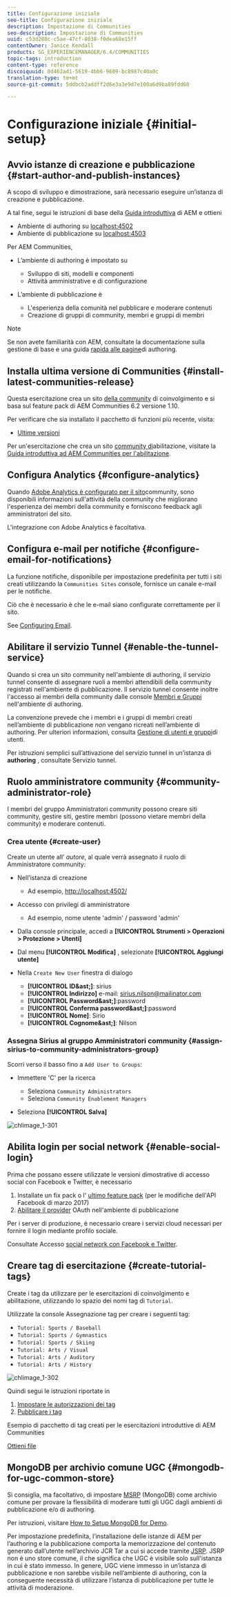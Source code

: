 ```yaml
---
title: Configurazione iniziale
seo-title: Configurazione iniziale
description: Impostazione di Communities
seo-description: Impostazione di Communities
uuid: c53d280c-c5ae-47cf-8038-f0dea68e15ff
contentOwner: Janice Kendall
products: SG_EXPERIENCEMANAGER/6.4/COMMUNITIES
topic-tags: introduction
content-type: reference
discoiquuid: 0d462ad1-5619-4bb6-9609-bc8987c40a0c
translation-type: tm+mt
source-git-commit: 5ddbcb2addff2d6e3a3e9d7e100a6d9ba89fdd60

---
```



# Configurazione iniziale {#initial-setup}

## Avvio istanze di creazione e pubblicazione {#start-author-and-publish-instances}

A scopo di sviluppo e dimostrazione, sarà necessario eseguire un’istanza di creazione e pubblicazione.

A tal fine, segui le istruzioni di base della [Guida introduttiva](../../help/sites-deploying/deploy.md#getting-started) di AEM e ottieni

* Ambiente di authoring su [localhost:4502](http://localhost:4502/)
* Ambiente di pubblicazione su [localhost:4503](http://localhost:4503/)

Per AEM Communities,

* L’ambiente di authoring è impostato su

   * Sviluppo di siti, modelli e componenti
   * Attività amministrative e di configurazione

* L’ambiente di pubblicazione è

   * L&#39;esperienza della comunità nel pubblicare e moderare contenuti
   * Creazione di gruppi di community, membri e gruppi di membri

>[!NOTE]
>
>Se non avete familiarità con AEM, consultate la documentazione sulla gestione [](../../help/sites-authoring/basic-handling.md) di base e una guida [rapida alle pagine](../../help/sites-authoring/qg-page-authoring.md)di authoring.

## Installa ultima versione di Communities {#install-latest-communities-release}

Questa esercitazione crea un sito [della community](overview.md#engagement-community) di coinvolgimento e si basa sul feature pack di AEM Communities 6.2 versione 1.10.

Per verificare che sia installato il pacchetto di funzioni più recente, visita:

* [Ultime versioni](deploy-communities.md#latest-releases)

Per un&#39;esercitazione che crea un sito [community di](overview.md#enablement-community)abilitazione, visitate la [Guida introduttiva ad AEM Communities per l&#39;abilitazione](getting-started-enablement.md).

## Configura Analytics {#configure-analytics}

Quando [Adobe Analytics è configurato per il sito](analytics.md)community, sono disponibili informazioni sull&#39;attività della community che migliorano l&#39;esperienza dei membri della community e forniscono feedback agli amministratori del sito.

L&#39;integrazione con Adobe Analytics è facoltativa.

## Configura e-mail per notifiche {#configure-email-for-notifications}

La funzione notifiche, disponibile per impostazione predefinita per tutti i siti creati utilizzando la `Communities Sites` console, fornisce un canale e-mail per le notifiche.

Ciò che è necessario è che le e-mail siano configurate correttamente per il sito.

See [Configuring Email](email.md).

## Abilitare il servizio Tunnel {#enable-the-tunnel-service}

Quando si crea un sito community nell&#39;ambiente di authoring, il servizio tunnel consente di assegnare ruoli a membri attendibili della community registrati nell&#39;ambiente di pubblicazione. Il servizio tunnel consente inoltre l&#39;accesso ai membri della community dalle console [Membri e Gruppi](members.md) nell&#39;ambiente di authoring.

La convenzione prevede che i membri e i gruppi di membri creati nell’ambiente di pubblicazione *non* vengano ricreati nell’ambiente di authoring. Per ulteriori informazioni, consulta [Gestione di utenti e gruppi](users.md)di utenti.

Per istruzioni semplici sull’attivazione del servizio tunnel in un’istanza di **authoring** , consultate Servizio [](deploy-communities.md#tunnel-service-on-author)tunnel.

## Ruolo amministratore community {#community-administrator-role}

I membri del gruppo Amministratori community possono creare siti community, gestire siti, gestire membri (possono vietare membri della community) e moderare contenuti.

### Crea utente {#create-user}

Create un utente all’ *autore*, al quale verrà assegnato il ruolo di Amministratore community:

* Nell’istanza di creazione

   * Ad esempio, [http://localhost:4502/](http://localhost:4503/)

* Accesso con privilegi di amministratore

   * Ad esempio, nome utente &#39;admin&#39; / password &#39;admin&#39;

* Dalla console principale, accedi a **[!UICONTROL Strumenti > Operazioni > Protezione > Utenti]**
* Dal menu **[!UICONTROL Modifica]** , selezionate **[!UICONTROL Aggiungi utente]**

* Nella `Create New User` finestra di dialogo

   * **[!UICONTROL ID&amp;ast;]**: sirius
   * **[!UICONTROL Indirizzo]** e-mail: sirius.nilson@mailinator.com
   * **[!UICONTROL Password&amp;ast;]**:password
   * **[!UICONTROL Conferma password&amp;ast;]**:password
   * **[!UICONTROL Nome]**: Sirio
   * **[!UICONTROL Cognome&amp;ast;]**: Nilson

### Assegna Sirius al gruppo Amministratori community {#assign-sirius-to-community-administrators-group}

Scorri verso il basso fino a `Add User to Groups`:

* Immettere &#39;C&#39; per la ricerca

   * Seleziona `Community Administrators`
   * Seleziona `Community Enablement Managers`

* Seleziona **[!UICONTROL Salva]**

![chlimage_1-301](assets/chlimage_1-301.png)

## Abilita login per social network {#enable-social-login}

Prima che possano essere utilizzate le versioni dimostrative di accesso social con Facebook e Twitter, è necessario

1. Installate un fix pack o l&#39; [ultimo feature pack](deploy-communities.md#latestfeaturepack) (per le modifiche dell&#39;API Facebook di marzo 2017)
1. [Abilitare il provider](social-login.md#adobe-granite-oauth-authentication-handler) OAuth nell&#39;ambiente di pubblicazione

Per i server di produzione, è necessario creare i servizi cloud necessari per fornire il login mediante profilo sociale.

Consultate Accesso [social network con Facebook e Twitter](social-login.md).

## Creare tag di esercitazione {#create-tutorial-tags}

Create i tag da utilizzare per le esercitazioni di coinvolgimento e abilitazione, utilizzando lo spazio dei nomi tag di `Tutorial`.

Utilizzate la console [](../../help/sites-administering/tags.md#tagging-console) Assegnazione tag per creare i seguenti tag:

* `Tutorial: Sports / Baseball`
* `Tutorial: Sports / Gymnastics`
* `Tutorial: Sports / Skiing`
* `Tutorial: Arts / Visual`
* `Tutorial: Arts / Auditory`
* `Tutorial: Arts / History`

![chlimage_1-302](assets/chlimage_1-302.png)

Quindi segui le istruzioni riportate in

1. [Impostare le autorizzazioni dei tag](../../help/sites-administering/tags.md#setting-tag-permissions)
1. [Pubblicare i tag](../../help/sites-administering/tags.md#publishing-tags)

Esempio di pacchetto di tag creati per le esercitazioni introduttive di AEM Communities

[Ottieni file](assets/tutorial_tags-v63.zip)

## MongoDB per archivio comune UGC {#mongodb-for-ugc-common-store}

Si consiglia, ma facoltativo, di impostare [MSRP](msrp.md) (MongoDB) come archivio [](working-with-srp.md) comune per provare la flessibilità di moderare tutti gli UGC dagli ambienti di pubblicazione e/o di authoring.

Per istruzioni, visitare [How to Setup MongoDB for Demo](demo-mongo.md).

Per impostazione predefinita, l’installazione delle istanze di AEM per l’authoring e la pubblicazione comporta la memorizzazione del contenuto generato dall’utente nell’archivio [](../../help/sites-deploying/platform.md) JCR Tar a cui si accede tramite [JSRP](jsrp.md). JSRP non è uno store comune, il che significa che UGC è visibile solo sull&#39;istanza in cui è stato immesso. In genere, UGC viene immesso in un’istanza di pubblicazione e non sarebbe visibile nell’ambiente di authoring, con la conseguente necessità di utilizzare l’istanza di pubblicazione per tutte le attività di moderazione.